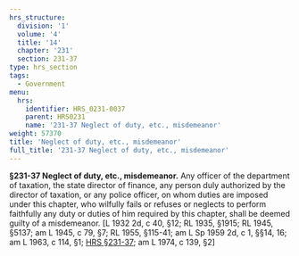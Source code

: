 ```yaml
---
hrs_structure:
  division: '1'
  volume: '4'
  title: '14'
  chapter: '231'
  section: 231-37
type: hrs_section
tags:
  - Government
menu:
  hrs:
    identifier: HRS_0231-0037
    parent: HRS0231
    name: '231-37 Neglect of duty, etc., misdemeanor'
weight: 57370
title: 'Neglect of duty, etc., misdemeanor'
full_title: '231-37 Neglect of duty, etc., misdemeanor'
---
```

**§231-37 Neglect of duty, etc., misdemeanor.** Any officer of the department of taxation, the state director of finance, any person duly authorized by the director of taxation, or any police officer, on whom duties are imposed under this chapter, who wilfully fails or refuses or neglects to perform faithfully any duty or duties of him required by this chapter, shall be deemed guilty of a misdemeanor. [L 1932 2d, c 40, §12; RL 1935, §1915; RL 1945, §5137; am L 1945, c 79, §7; RL 1955, §115-41; am L Sp 1959 2d, c 1, §§14, 16; am L 1963, c 114, §1; [HRS §231-37](/title-14/chapter-231/section-231-37/); am L 1974, c 139, §2]